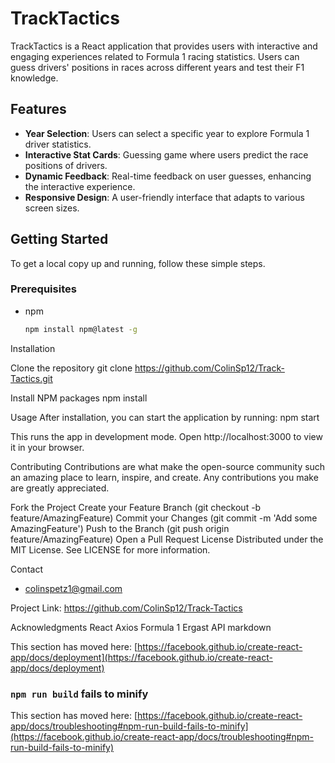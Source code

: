 # TrackTactics

TrackTactics is a React application that provides users with interactive and engaging experiences related to Formula 1 racing statistics. Users can guess drivers' positions in races across different years and test their F1 knowledge.

## Features

- **Year Selection**: Users can select a specific year to explore Formula 1 driver statistics.
- **Interactive Stat Cards**: Guessing game where users predict the race positions of drivers.
- **Dynamic Feedback**: Real-time feedback on user guesses, enhancing the interactive experience.
- **Responsive Design**: A user-friendly interface that adapts to various screen sizes.

## Getting Started

To get a local copy up and running, follow these simple steps.

### Prerequisites

- npm
  ```sh
  npm install npm@latest -g

Installation

Clone the repository
git clone https://github.com/ColinSp12/Track-Tactics.git

Install NPM packages
npm install

Usage
After installation, you can start the application by running:
npm start

This runs the app in development mode. Open http://localhost:3000 to view it in your browser.

Contributing
Contributions are what make the open-source community such an amazing place to learn, inspire, and create. Any contributions you make are greatly appreciated.

Fork the Project
Create your Feature Branch (git checkout -b feature/AmazingFeature)
Commit your Changes (git commit -m 'Add some AmazingFeature')
Push to the Branch (git push origin feature/AmazingFeature)
Open a Pull Request
License
Distributed under the MIT License. See LICENSE for more information.

Contact
 - colinspetz1@gmail.com

Project Link: https://github.com/ColinSp12/Track-Tactics

Acknowledgments
React
Axios
Formula 1 Ergast API
markdown









This section has moved here: [https://facebook.github.io/create-react-app/docs/deployment](https://facebook.github.io/create-react-app/docs/deployment)

### `npm run build` fails to minify

This section has moved here: [https://facebook.github.io/create-react-app/docs/troubleshooting#npm-run-build-fails-to-minify](https://facebook.github.io/create-react-app/docs/troubleshooting#npm-run-build-fails-to-minify)
